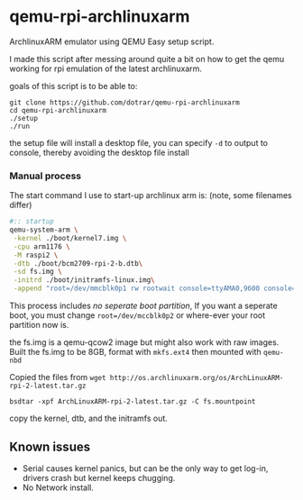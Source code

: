 # qemu-rpi-archlinuxarm
ArchlinuxARM emulator using QEMU Easy setup script.

I made this script after messing around quite a bit on how to get the qemu working for rpi emulation of the latest archlinuxarm.

goals of this script is to be able to:

```console
git clone https://github.com/dotrar/qemu-rpi-archlinuxarm
cd qemu-rpi-archlinuxarm
./setup
./run
```

the setup file will install a desktop file, you can specify `-d` to output to console, thereby avoiding the desktop file install

### Manual process

The start command I use to start-up archlinux arm is: (note, some filenames differ)

```sh
#:: startup
qemu-system-arm \
 -kernel ./boot/kernel7.img \
 -cpu arm1176 \
 -M raspi2 \
 -dtb ./boot/bcm2709-rpi-2-b.dtb\
 -sd fs.img \
 -initrd ./boot/initramfs-linux.img\
 -append "root=/dev/mmcblk0p1 rw rootwait console=ttyAMA0,9600 console=tty1 selinux=0 plymouth.enable=0 smsc95xx.turbo_mode=N dwc_otg.lpm_enable=0 elevator=noop"
```

This process includes *no seperate boot partition*, If you want a seperate boot, you must change
`root=/dev/mccblk0p2` or where-ever your root partition now is.

the fs.img is a qemu-qcow2 image but might also work with raw images.
Built the fs.img to be 8GB, format with `mkfs.ext4`
then mounted with `qemu-nbd`

Copied the files from `wget http://os.archlinuxarm.org/os/ArchLinuxARM-rpi-2-latest.tar.gz`

`bsdtar -xpf ArchLinuxARM-rpi-2-latest.tar.gz -C fs.mountpoint`

copy the kernel, dtb, and the initramfs out.

## Known issues

* Serial causes kernel panics, but can be the only way to get log-in, drivers crash but kernel keeps chugging.
* No Network install.
